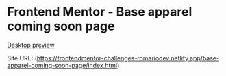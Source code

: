 # Frontend Mentor - Base apparel coming soon page

[Desktop preview](design/desktop-preview,jpg)

Site URL: (https://frontendmentor-challenges-romariodev.netlify.app/base-apparel-coming-soon-page/index.html)

